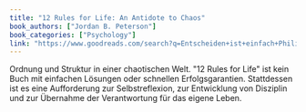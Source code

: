 ```yaml
---
title: "12 Rules for Life: An Antidote to Chaos"
book_authors: ["Jordan B. Peterson"]
book_categories: ["Psychology"]
link: "https://www.goodreads.com/search?q=Entscheiden+ist+einfach+Philip+Meissner"
---
```


Ordnung und Struktur in einer chaotischen Welt. "12 Rules for Life" ist kein Buch mit einfachen Lösungen oder schnellen Erfolgsgarantien. Stattdessen ist es eine Aufforderung zur Selbstreflexion, zur Entwicklung von Disziplin und zur Übernahme der Verantwortung für das eigene Leben.